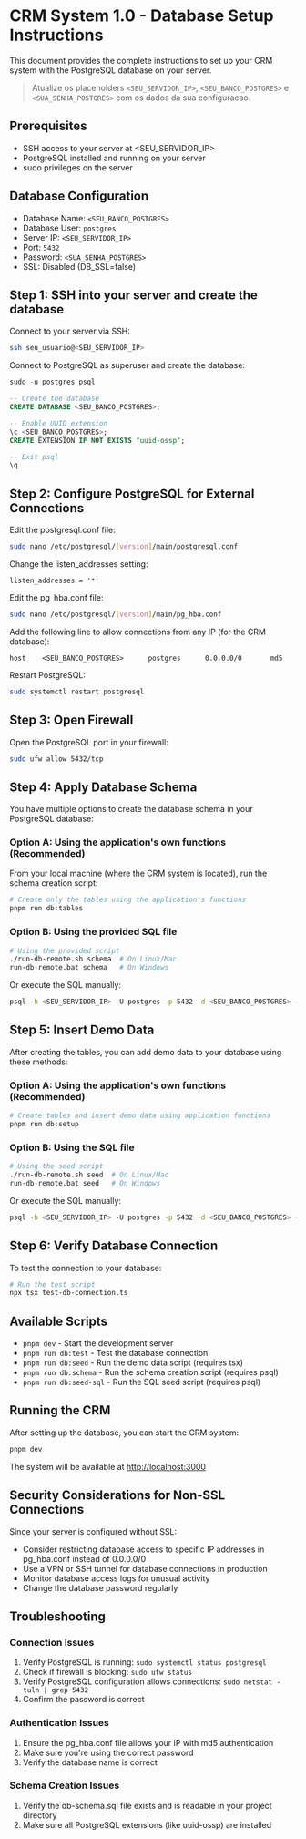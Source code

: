 ﻿# CRM System 1.0 - Database Setup Instructions

This document provides the complete instructions to set up your CRM system with the PostgreSQL database on your server.

> Atualize os placeholders `<SEU_SERVIDOR_IP>`, `<SEU_BANCO_POSTGRES>` e `<SUA_SENHA_POSTGRES>` com os dados da sua configuracao.

## Prerequisites

- SSH access to your server at <SEU_SERVIDOR_IP>
- PostgreSQL installed and running on your server
- sudo privileges on the server

## Database Configuration

- Database Name: `<SEU_BANCO_POSTGRES>`
- Database User: `postgres`
- Server IP: `<SEU_SERVIDOR_IP>`
- Port: `5432`
- Password: `<SUA_SENHA_POSTGRES>`
- SSL: Disabled (DB_SSL=false)

## Step 1: SSH into your server and create the database

Connect to your server via SSH:

```bash
ssh seu_usuario@<SEU_SERVIDOR_IP>
```

Connect to PostgreSQL as superuser and create the database:

```sql
sudo -u postgres psql

-- Create the database
CREATE DATABASE <SEU_BANCO_POSTGRES>;

-- Enable UUID extension
\c <SEU_BANCO_POSTGRES>;
CREATE EXTENSION IF NOT EXISTS "uuid-ossp";

-- Exit psql
\q
```

## Step 2: Configure PostgreSQL for External Connections

Edit the postgresql.conf file:

```bash
sudo nano /etc/postgresql/[version]/main/postgresql.conf
```

Change the listen_addresses setting:

```
listen_addresses = '*'
```

Edit the pg_hba.conf file:

```bash
sudo nano /etc/postgresql/[version]/main/pg_hba.conf
```

Add the following line to allow connections from any IP (for the CRM database):

```
host    <SEU_BANCO_POSTGRES>      postgres      0.0.0.0/0       md5
```

Restart PostgreSQL:

```bash
sudo systemctl restart postgresql
```

## Step 3: Open Firewall

Open the PostgreSQL port in your firewall:

```bash
sudo ufw allow 5432/tcp
```

## Step 4: Apply Database Schema

You have multiple options to create the database schema in your PostgreSQL database:

### Option A: Using the application's own functions (Recommended)
From your local machine (where the CRM system is located), run the schema creation script:

```bash
# Create only the tables using the application's functions
pnpm run db:tables
```

### Option B: Using the provided SQL file
```bash
# Using the provided script
./run-db-remote.sh schema  # On Linux/Mac
run-db-remote.bat schema   # On Windows
```

Or execute the SQL manually:

```bash
psql -h <SEU_SERVIDOR_IP> -U postgres -p 5432 -d <SEU_BANCO_POSTGRES> -f db-schema.sql
```

## Step 5: Insert Demo Data

After creating the tables, you can add demo data to your database using these methods:

### Option A: Using the application's own functions (Recommended)
```bash
# Create tables and insert demo data using application functions
pnpm run db:setup
```

### Option B: Using the SQL file
```bash
# Using the seed script
./run-db-remote.sh seed  # On Linux/Mac
run-db-remote.bat seed   # On Windows
```

Or execute the SQL manually:

```bash
psql -h <SEU_SERVIDOR_IP> -U postgres -p 5432 -d <SEU_BANCO_POSTGRES> -f db-seed.sql
```

## Step 6: Verify Database Connection

To test the connection to your database:

```bash
# Run the test script
npx tsx test-db-connection.ts
```

## Available Scripts

- `pnpm dev` - Start the development server
- `pnpm run db:test` - Test the database connection
- `pnpm run db:seed` - Run the demo data script (requires tsx)
- `pnpm run db:schema` - Run the schema creation script (requires psql)
- `pnpm run db:seed-sql` - Run the SQL seed script (requires psql)

## Running the CRM

After setting up the database, you can start the CRM system:

```bash
pnpm dev
```

The system will be available at [http://localhost:3000](http://localhost:3000)

## Security Considerations for Non-SSL Connections

Since your server is configured without SSL:

- Consider restricting database access to specific IP addresses in pg_hba.conf instead of 0.0.0.0/0
- Use a VPN or SSH tunnel for database connections in production
- Monitor database access logs for unusual activity
- Change the database password regularly

## Troubleshooting

### Connection Issues
1. Verify PostgreSQL is running: `sudo systemctl status postgresql`
2. Check if firewall is blocking: `sudo ufw status`
3. Verify PostgreSQL configuration allows connections: `sudo netstat -tuln | grep 5432`
4. Confirm the password is correct

### Authentication Issues
1. Ensure the pg_hba.conf file allows your IP with md5 authentication
2. Make sure you're using the correct password
3. Verify the database name is correct

### Schema Creation Issues
1. Verify the db-schema.sql file exists and is readable in your project directory
2. Make sure all PostgreSQL extensions (like uuid-ossp) are installed
